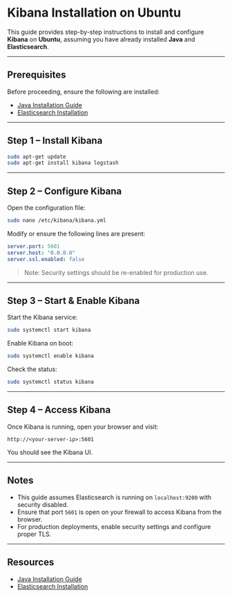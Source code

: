 # Kibana Installation on Ubuntu

This guide provides step-by-step instructions to install and configure **Kibana** on **Ubuntu**, assuming you have already installed **Java** and **Elasticsearch**.

---

## Prerequisites

Before proceeding, ensure the following are installed:

- [Java Installation Guide](https://github.com/Furkaragoz/big-data-ai-installation/tree/main/java)
- [Elasticsearch Installation](https://github.com/Furkaragoz/big-data-ai-installation/tree/main/elastic)

---



## Step 1 – Install Kibana

```bash
sudo apt-get update
sudo apt-get install kibana logstash
```

---

## Step 2 – Configure Kibana

Open the configuration file:

```bash
sudo nano /etc/kibana/kibana.yml
```

Modify or ensure the following lines are present:

```yaml
server.port: 5601
server.host: "0.0.0.0"
server.ssl.enabled: false

```

> Note: Security settings should be re-enabled for production use.

---

## Step 3 – Start & Enable Kibana

Start the Kibana service:

```bash
sudo systemctl start kibana
```

Enable Kibana on boot:

```bash
sudo systemctl enable kibana
```

Check the status:

```bash
sudo systemctl status kibana
```

---

## Step 4 – Access Kibana

Once Kibana is running, open your browser and visit:

```
http://<your-server-ip>:5601
```

You should see the Kibana UI.

---

## Notes

- This guide assumes Elasticsearch is running on `localhost:9200` with security disabled.
- Ensure that port `5601` is open on your firewall to access Kibana from the browser.
- For production deployments, enable security settings and configure proper TLS.

---

## Resources

- [Java Installation Guide](https://github.com/Furkaragoz/big-data-ai-installation/tree/main/java)
- [Elasticsearch Installation](https://github.com/Furkaragoz/big-data-ai-installation/tree/main/elastic)
